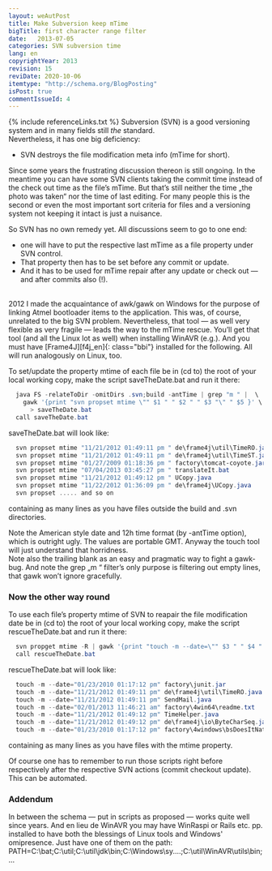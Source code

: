 ```yaml
---
layout: weAutPost
title: Make Subversion keep mTime
bigTitle: first character range filter
date:   2013-07-05
categories: SVN subversion time 
lang: en
copyrightYear: 2013
revision: 15
reviDate: 2020-10-06
itemtype: "http://schema.org/BlogPosting"
isPost: true
commentIssueId: 4
---
```

{% include referenceLinks.txt %}
Subversion (SVN) is a good versioning system and in many fields still _the_
standard.  
Nevertheless, it has one big deficiency:<!--more-->
 - SVN destroys the file modification meta info (mTime for short). 
 
Since some years the frustrating discussion thereon is still ongoing. In 
the meantime you can have some SVN clients taking the commit time instead
of the check out time as the file’s mTime. But that’s still neither the time 
„the photo was taken“ nor the time of last editing. For many people this is the second or even the most important sort criteria for files and a versioning 
system not keeping it intact is just a nuisance.

So SVN has no own remedy yet. All discussions seem to go to one end: 
 - one will have to put the respective last mTime as a file property 
   under SVN control.
 - That property then has to be set before any commit or update. 
 - And it has to be used for mTime repair after any update or check out
   &mdash; and after commits also (!).<br />
   &nbsp;

2012 I made the acquaintance of awk/gawk on Windows for the 
purpose of linking Atmel bootloader items to the application. This was,
of course, unrelated to the big SVN problem. Nevertheless, that tool &mdash;
as well very flexible as very fragile &mdash; leads the way to the 
mTime rescue. You’ll get that tool (and all the Linux lot as well) when 
installing WinAVR (e.g.). And you must have [Frame4J][f4j_en]{: class="bbi"}
installed for the following. All will run analogously on Linux, too.

To set/update the property mtime of each file be in (cd to) the root of your
local working copy, make the script saveTheDate.bat and run it there:
```powershell
  java FS -relateToDir -omitDirs .svn;build -antTime | grep "m " |  \
    gawk '{print "svn propset mtime \"" $1 " " $2 " " $3 "\" " $5 }' \
      > saveTheDate.bat
  call saveTheDate.bat
```  

saveTheDate.bat will look like:
```powershell
  svn propset mtime "11/21/2012 01:49:11 pm " de\frame4j\util\TimeRO.java
  svn propset mtime "11/21/2012 01:49:11 pm " de\frame4j\util\TimeST.java
  svn propset mtime "01/27/2009 01:18:36 pm " factory\tomcat-coyote.jar
  svn propset mtime "07/04/2013 03:45:27 pm " translateIt.bat
  svn propset mtime "11/21/2012 01:49:12 pm " UCopy.java
  svn propset mtime "11/22/2012 01:36:09 pm " de\frame4j\UCopy.java
  svn propset ..... and so on 
```
containing as many lines as you have files outside the build and 
.svn directories.

Note the American style date and 12h time format (by -antTime option), which
is outright ugly. The values are portable GMT. Anyway the touch tool will
just understand that horridness.<br /> 
Note also the trailing blank as an easy and pragmatic way to fight a gawk-bug. 
And note the grep „m “ filter’s only purpose is filtering out empty lines,
that gawk won’t ignore gracefully.

### Now the other way round
To use each file’s property mtime of SVN to reapair the file modification 
date be in (cd to) the root of your local working copy, make the script 
rescueTheDate.bat and run it there:
```powershell
  svn propget mtime -R | gawk '{print "touch -m --date=\"" $3 " " $4 " " $5 "\" " $1 }' > rescueTheDate.bat
  call rescueTheDate.bat
```
rescueTheDate.bat will look like:
```powershell
  touch -m --date="01/23/2010 01:17:12 pm" factory\junit.jar
  touch -m --date="11/21/2012 01:49:11 pm" de\frame4j\util\TimeRO.java
  touch -m --date="11/21/2012 01:49:11 pm" SendMail.java
  touch -m --date="02/01/2013 11:46:21 am" factory\4win64\readme.txt
  touch -m --date="11/21/2012 01:49:12 pm" TimeHelper.java
  touch -m --date="11/21/2012 01:49:12 pm" de\frame4j\io\ByteCharSeq.java
  touch -m --date="01/23/2010 01:17:12 pm" factory\4windows\bsDoesItNative.dll 
```
containing as many lines as you have files with the mtime property.

Of course one has to remember to run those scripts right before respectively
after the respective SVN actions (commit checkout update). This can 
be automated.

### Addendum
In between the schema — put in scripts as proposed — works quite well since
years. And en lieu de WinAVR you may have WinRaspi or Rails etc. pp. 
installed to have both the blessings of Linux tools and Windows' omipresence.
Just have one of them on the path: 
PATH=C:\bat;C:\util;C:\util\jdk\bin;C:\Windows\sy....;C:\util\WinAVR\utils\bin;...
